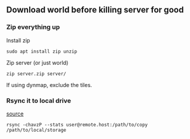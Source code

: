 ## Download world before killing server for good

### Zip everything up

Install zip
```
sudo apt install zip unzip
```
Zip server (or just world)
```
zip server.zip server/
```
If using dynmap, exclude the tiles.

### Rsync it to local drive

[source](https://stackoverflow.com/questions/9090817/copying-files-using-rsync-from-remote-server-to-local-machine)

```
rsync -chavzP --stats user@remote.host:/path/to/copy /path/to/local/storage
```



